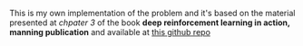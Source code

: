 This is my own implementation of the problem and it's based on the material presented at *chpater 3* of the book 
**deep reinforcement learning in action, manning publication** and available at [this github repo](https://github.com/DeepReinforcementLearning/DeepReinforcementLearningInAction)
